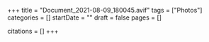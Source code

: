 +++
title = "Document_2021-08-09_180045.avif"
tags = ["Photos"]
categories = []
startDate = ""
draft = false
pages = []

citations = []
+++

